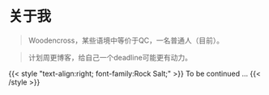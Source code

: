 # 关于我


>Woodencross，某些语境中等价于QC，一名普通人（目前）。

>计划周更博客，给自己一个deadline可能更有动力。

{{< style "text-align:right; font-family:Rock Salt;" >}}
To be continued ...
{{< /style >}}

